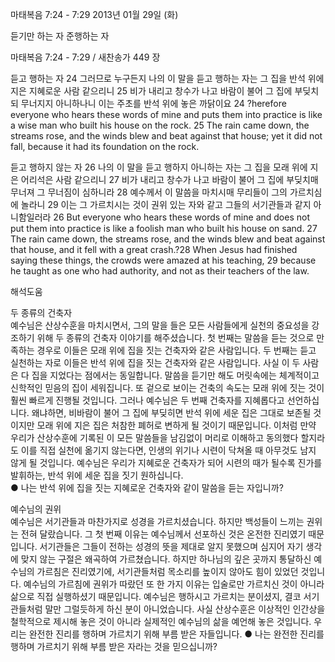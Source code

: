마태복음 7:24 - 7:29 
2013년 01월 29일 (화)

듣기만 하는 자 준행하는 자



마태복음 7:24 - 7:29 / 새찬송가 449 장


듣고 행하는 자
24 그러므로 누구든지 나의 이 말을 듣고 행하는 자는 그 집을 반석 위에 지은 지혜로운 사람 같으리니 25 비가 내리고 창수가 나고 바람이 불어 그 집에 부딪치되 무너지지 아니하나니 이는 주초를 반석 위에 놓은 까닭이요
24 ?herefore everyone who hears these words of mine and puts them into practice is like a wise man who built his house on the rock. 25 The rain came down, the streams rose, and the winds blew and beat against that house; yet it did not fall, because it had its foundation on the rock.  

듣고 행하지 않는 자
26 나의 이 말을 듣고 행하지 아니하는 자는 그 집을 모래 위에 지은 어리석은 사람 같으리니 27 비가 내리고 창수가 나고 바람이 불어 그 집에 부딪치매 무너져 그 무너짐이 심하니라 28 예수께서 이 말씀을 마치시매 무리들이 그의 가르치심에 놀라니 29 이는 그 가르치시는 것이 권위 있는 자와 같고 그들의 서기관들과 같지 아니함일러라
26 But everyone who hears these words of mine and does not put them into practice is like a foolish man who built his house on sand. 27 The rain came down, the streams rose, and the winds blew and beat against that house, and it fell with a great crash.?28 When Jesus had finished saying these things, the crowds were amazed at his teaching, 29 because he taught as one who had authority, and not as their teachers of the law.

해석도움





두 종류의 건축자  
예수님은 산상수훈을 마치시면서, 그의 말을 들은 모든 사람들에게 실천의 중요성을 강조하기 위해 두 종류의 건축자 이야기를 해주셨습니다. 첫 번째는 말씀을 듣는 것으로 만족하는 경우로 이들은 모래 위에 집을 짓는 건축자와 같은 사람입니다. 두 번째는 듣고 실천하는 자로 이들은 반석 위에 집을 짓는 건축자와 같은 사람입니다. 사실 이 두 사람은 다 집을 지었다는 점에서는 동일합니다. 말씀을 듣기만 해도 머릿속에는 체계적이고 신학적인 믿음의 집이 세워집니다. 또 겉으로 보이는 건축의 속도는 모래 위에 짓는 것이 훨씬 빠르게 진행될 것입니다. 그러나 예수님은 두 번째 건축자를 지혜롭다고 선언하십니다. 왜냐하면, 비바람이 불어 그 집에 부딪히면 반석 위에 세운 집은 그대로 보존될 것이지만 모래 위에 지은 집은 처참한 폐허로 변하게 될 것이기 때문입니다. 이처럼 만약 우리가 산상수훈에 기록된 이 모든 말씀들을 남김없이 머리로 이해하고 동의했다 할지라도 이를 직접 실천에 옮기지 않는다면, 인생의 위기나 시련이 닥쳐올 때 아무것도 남지 않게 될 것입니다. 예수님은 우리가 지혜로운 건축자가 되어 시련의 때가 될수록 진가를 발휘하는, 반석 위에 세운 집을 짓기 원하십니다.         
● 나는 반석 위에 집을 짓는 지혜로운 건축자와 같이 말씀을 듣는 자입니까? 

예수님의 권위  
예수님은 서기관들과 마찬가지로 성경을 가르치셨습니다. 하지만 백성들이 느끼는 권위는 전혀 달랐습니다. 그 첫 번째 이유는 예수님께서 선포하신 것은 온전한 진리였기 때문입니다. 서기관들은 그들이 전하는 성경의 뜻을 제대로 알지 못했으며 심지어 자기 생각에 맞지 않는 구절은 왜곡하여 가르쳤습니다. 하지만 하나님의 깊은 곳까지 통달하신 예수님의 가르침은 진리였기에, 서기관들처럼 목소리를 높이지 않아도 힘이 있었던 것입니다. 예수님의 가르침에 권위가 따랐던 또 한 가지 이유는 입술로만 가르치신 것이 아니라 삶으로 직접 실행하셨기 때문입니다. 예수님은 행하시고 가르치는 분이셨지, 결코 서기관들처럼 말만 그럴듯하게 하신 분이 아니었습니다. 사실 산상수훈은 이상적인 인간상을 철학적으로 제시해 놓은 것이 아니라 실제적인 예수님의 삶을 예언해 놓은 것입니다. 우리는 완전한 진리를 행하며 가르치기 위해 부름 받은 자들입니다. 
● 나는 완전한 진리를 행하며 가르치기 위해 부름 받은 자라는 것을 믿으십니까?